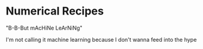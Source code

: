 # Numerical Recipes
"B-B-But mAcHiNe LeArNiNg"

I'm not calling it machine learning because I don't wanna feed into the hype

